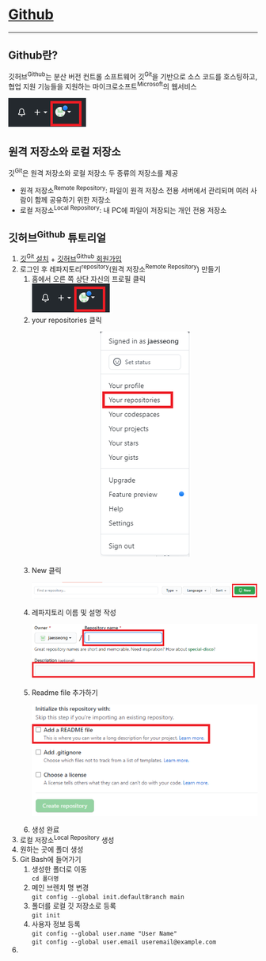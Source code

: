 # [Github](github.com)

-----

## Github란?

깃허브<sup>Github</sup>는 분산 버전 컨트롤 소프트웨어 깃<sup>Git</sup>을 기반으로 소스 코드를 호스팅하고, 협업 지원 기능들을 지원하는 마이크로소프트<sup>Microsoft</sup>의 웹서비스

<img src="image/github_tutorial_001.PNG">





## 원격 저장소와 로컬 저장소

깃<sup>Git</sup>은 원격 저장소와 로컬 저장소 두 종류의 저장소를 제공

- 원격 저장소<sup>Remote Repository</sup>: 파일이 원격 저장소 전용 서버에서 관리되며 여러 사람이 함께 공유하기 위한 저장소
- 로컬 저장소<sup>Local Repository</sup>: 내 PC에 파일이 저장되는 개인 전용 저장소



## 깃허브<sup>Github</sup> 튜토리얼

1. [깃<sup>Git</sup> 설치](https://git-scm.com/) + [깃허브<sup>Github</sup> 회원가입](https://github.com/)
2. 로그인 후 레파지토리<sup>repository</sup>(원격 저장소<sup>Remote Repository</sup>) 만들기 
   1. 홈에서 오른 쪽 상단 자신의 프로필 클릭 </br> ![github_tutorial_001](./image/github_tutorial_001.png)
   2. your repositories 클릭 <br/><p align="center">![github_tutorial_002](.\image\github_tutorial_002.PNG)</p>
   3. New 클릭</br><p align="center">![github_tutorial_003](.\image\github_tutorial_003.PNG)</p>
   4. 레파지토리 이름 및 설명 작성</br><p align="center">![github_tutorial_004](.\image\github_tutorial_004.PNG)</p>
   5. Readme file 추가하기</br> <p align="center">![github_tutorial_005](.\image\github_tutorial_005.PNG)</p>
   6. 생성 완료
3.  로컬 저장소<sup>Local Repository</sup> 생성
   1. 원하는 곳에 폴더 생성
   2. Git Bash에 들어가기
      1.  생성한 폴더로 이동</br>`cd 폴더명`
      2.  메인 브렌치 명 변경</br> `git config --global init.defaultBranch main`
      3.  폴더를 로컬 깃 저장소로 등록</br> `git init`
      4.  사용자 정보 등록</br> `git config --global user.name "User Name"`</br>`git config --global user.email useremail@example.com`
   3. 



